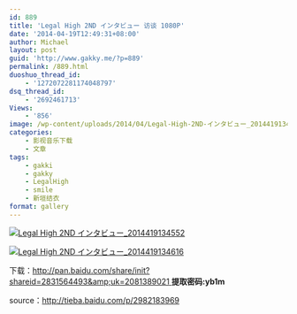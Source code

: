 ```yaml
---
id: 889
title: 'Legal High 2ND インタビュー 访谈 1080P'
date: '2014-04-19T12:49:31+08:00'
author: Michael
layout: post
guid: 'http://www.gakky.me/?p=889'
permalink: /889.html
duoshuo_thread_id:
    - '1272072281174048797'
dsq_thread_id:
    - '2692461713'
Views:
    - '856'
image: /wp-content/uploads/2014/04/Legal-High-2ND-インタビュー_201441913465.jpg
categories:
    - 影视音乐下载
    - 文章
tags:
    - gakki
    - gakky
    - LegalHigh
    - smile
    - 新垣结衣
format: gallery
---
```


[![Legal High 2ND インタビュー_2014419134552](http://www.yui-aragaki.org/wp-content/uploads/2014/04/Legal-High-2ND-インタビュー_2014419134552.jpg)](http://www.yui-aragaki.org/wp-content/uploads/2014/04/Legal-High-2ND-インタビュー_2014419134552.jpg "Legal High 2ND インタビュー_2014419134552")

[![Legal High 2ND インタビュー_2014419134616](http://www.yui-aragaki.org/wp-content/uploads/2014/04/Legal-High-2ND-インタビュー_2014419134616.jpg)](http://www.yui-aragaki.org/wp-content/uploads/2014/04/Legal-High-2ND-インタビュー_2014419134616.jpg "Legal High 2ND インタビュー_2014419134616")

下载：[http://pan.baidu.com/share/init?shareid=2831564493&amp;uk=2081389021 ](http://pan.baidu.com/share/init?shareid=2831564493&uk=2081389021) **提取密码:yb1m**

source：http://tieba.baidu.com/p/2982183969